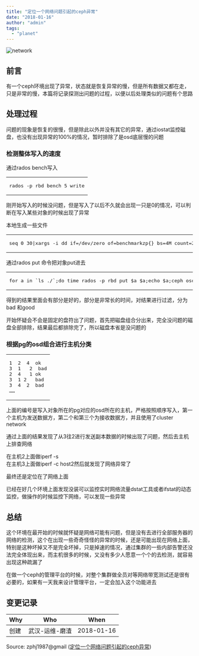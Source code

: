 ```yaml
---
title: "定位一个网络问题引起的ceph异常"
date: "2018-01-16"
author: "admin"
tags: 
  - "planet"
---
```


  
![network](images/ne.png)  

## 前言

有一个ceph环境出现了异常，状态就是恢复异常的慢，但是所有数据又都在走，只是非常的慢，本篇将记录探测出问题的过程，以便以后处理类似的问题有个思路  

## 处理过程

问题的现象是恢复的很慢，但是除此以外并没有其它的异常，通过iostat监控磁盘，也没有出现异常的100%的情况，暂时排除了是osd底层慢的问题

### 检测整体写入的速度

通过rados bench写入  

<table><tbody><tr><td class="code"><pre><span class="line">rados -p rbd bench <span class="number">5</span> write</span><br></pre></td></tr></tbody></table>

刚开始写入的时候没问题，但是写入了以后不久就会出现一只是0的情况，可以判断在写入某些对象的时候出现了异常

本地生成一些文件  

<table><tbody><tr><td class="code"><pre><span class="line">seq <span class="number">0</span> <span class="number">30</span>|xargs -i dd <span class="keyword">if</span>=/dev/zero of=benchmarkzp{} bs=<span class="number">4</span>M count=<span class="number">2</span></span><br></pre></td></tr></tbody></table>

通过rados put 命令把对象put进去  

<table><tbody><tr><td class="code"><pre><span class="line"><span class="keyword">for</span> a <span class="keyword">in</span> `ls ./`;<span class="keyword">do</span> time rados -p rbd put <span class="variable">$a</span> <span class="variable">$a</span>;<span class="built_in">echo</span> <span class="variable">$a</span>;ceph osd map rbd <span class="variable">$a</span>;<span class="keyword">done</span></span><br></pre></td></tr></tbody></table>

得到的结果里面会有部分是好的，部分是非常长的时间，对结果进行过滤，分为bad 和good

开始怀疑会不会是固定的盘符出了问题，首先把磁盘组合分出来，完全没问题的磁盘全部排除，结果最后都排除完了，所以磁盘本省是没问题的

### 根据pg的osd组合进行主机分类

<table><tbody><tr><td class="code"><pre><span class="line"><span class="number">1</span>  <span class="number">2</span>  <span class="number">4</span>  ok</span><br><span class="line"><span class="number">3</span>  <span class="number">1</span>   <span class="number">2</span>  bad</span><br><span class="line"><span class="number">2</span>  <span class="number">4</span>   <span class="number">1</span> ok</span><br><span class="line"><span class="number">3</span>  <span class="number">1</span> <span class="number">2</span>   bad</span><br><span class="line"><span class="number">3</span>  <span class="number">4</span>  <span class="number">2</span>  bad</span><br><span class="line">……</span><br></pre></td></tr></tbody></table>

上面的编号是写入对象所在的pg对应的osd所在的主机，严格按照顺序写入，第一个主机为发送数据方，第二个和第三个为接收数据方，并且使用了cluster network

通过上面的结果发现了从3往2进行发送副本数据的时候出现了问题，然后去主机上排查网络

在主机2上面做iperf -s  
在主机3上面做iperf -c host2然后就发现了网络异常了

最终还是定位在了网络上面

已经在好几个环境上面发现没装可以监控实时网络流量dstat工具或者ifstat的动态监控，做操作的时候监控下网络，可以发现一些异常

## 总结

这个环境在最开始的时候就怀疑是网络可能有问题，但是没有去进行全部服务器的网络的检测，这个在出现一些奇奇怪怪的异常的时候，还是可能出现在网络上面，特别是这种坏掉又不是完全坏掉，只是掉速的情况，通过集群的一些内部告警还没法完全体现出来，而主机很多的时候，又没有多少人愿意一个个的去检测，就容易出现这种疏漏了

在做一个ceph的管理平台的时候，对整个集群做全员对等网络带宽测试还是很有必要的，如果有一天我来设计管理平台，一定会加入这个功能进去

## 变更记录

| Why | Who | When |
| --- | --- | --- |
| 创建 | 武汉-运维-磨渣 | 2018-01-16 |

Source: zphj1987@gmail ([定位一个网络问题引起的ceph异常](http://www.zphj1987.com/2018/01/16/catch-a-problem-with-network-in-ceph/))

